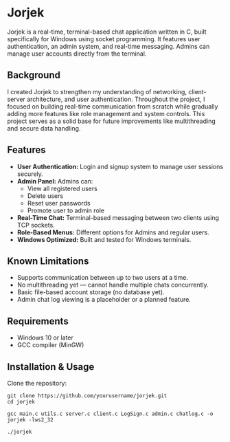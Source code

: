 # Jorjek

Jorjek is a real-time, terminal-based chat application written in C, built specifically for Windows using socket programming. It features user authentication, an admin system, and real-time messaging. Admins can manage user accounts directly from the terminal.

## Background

I created Jorjek to strengthen my understanding of networking, client-server architecture, and user authentication. Throughout the project, I focused on building real-time communication from scratch while gradually adding more features like role management and system controls. This project serves as a solid base for future improvements like multithreading and secure data handling.

## Features

- **User Authentication:** Login and signup system to manage user sessions securely.
- **Admin Panel:** Admins can:
  - View all registered users
  - Delete users
  - Reset user passwords
  - Promote user to admin role
- **Real-Time Chat:** Terminal-based messaging between two clients using TCP sockets.
- **Role-Based Menus:** Different options for Admins and regular users.
- **Windows Optimized:** Built and tested for Windows terminals.

## Known Limitations

- Supports communication between up to two users at a time.
- No multithreading yet — cannot handle multiple chats concurrently.
- Basic file-based account storage (no database yet).
- Admin chat log viewing is a placeholder or a planned feature.

## Requirements

- Windows 10 or later
- GCC compiler (MinGW)

## Installation & Usage

Clone the repository:

```
git clone https://github.com/yourusername/jorjek.git
cd jorjek
```
```
gcc main.c utils.c server.c client.c LogSign.c admin.c chatlog.c -o jorjek -lws2_32
```
```
./jorjek
```
